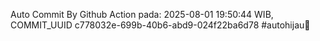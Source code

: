 Auto Commit By Github Action pada: 2025-08-01 19:50:44 WIB, COMMIT_UUID c778032e-699b-40b6-abd9-024f22ba6d78 #autohijau🗿
